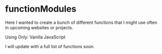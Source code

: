 # functionModules

Here I wanted to create a bunch of different functions that I might use often in upcoming websites or projects.

Using Only: Vanilla JavaScript

I will update with a full list of functions soon.
